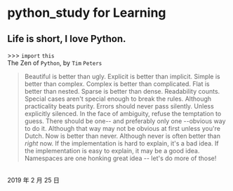 # python_study for Learning
Life is short, I love Python.
--
\>>> `import` `this`</br>
    The Zen of `Python`, by `Tim` `Peters`
  
 >Beautiful is better than ugly.
 Explicit is better than implicit.
 Simple is better than complex.
 Complex is better than complicated.
 Flat is better than nested.
 Sparse is better than dense.
 Readability counts.
 Special cases aren't special enough to break the rules.
 Although practicality beats purity.
 Errors should never pass silently.
 Unless explicitly silenced.
 In the face of ambiguity, refuse the temptation to guess.
 There should be one-- and preferably only one --obvious way to do it.
 Although that way may not be obvious at first unless you're Dutch.
 Now is better than never.
 Although never is often better than *right* now.
 If the implementation is hard to explain, it's a bad idea.
 If the implementation is easy to explain, it may be a good idea.
 >Namespaces are one honking great idea -- let's do more of those!  
>>>
<br>                                                                                                                                2019 年 2 月 25 日             
 
